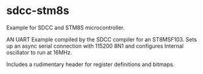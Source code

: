 # sdcc-stm8s

Example for SDCC and STM8S microcontroller.

AN UART Example compiled by the SDCC compiler for an ST8MSF103.
Sets up an async serial connection with 115200 8N1 and configures 
Internal oscillator to run at 16MHz.

Includes a rudimentary header for register definitions and bitmaps.
